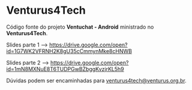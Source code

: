 # Venturus4Tech
Código fonte do projeto **Ventuchat - Android** ministrado no **Venturus4Tech**.

Slides parte 1 --> https://drive.google.com/open?id=1G7WK2VFRNH2K8gU35cCmmynMke8cHNWB

Slides parte 2 --> https://drive.google.com/open?id=1mN8MXNuE8T6TUDPGwBZbggKvzjrKL5h9

Dúvidas podem ser encaminhadas para venturus4tech@venturus.org.br.
